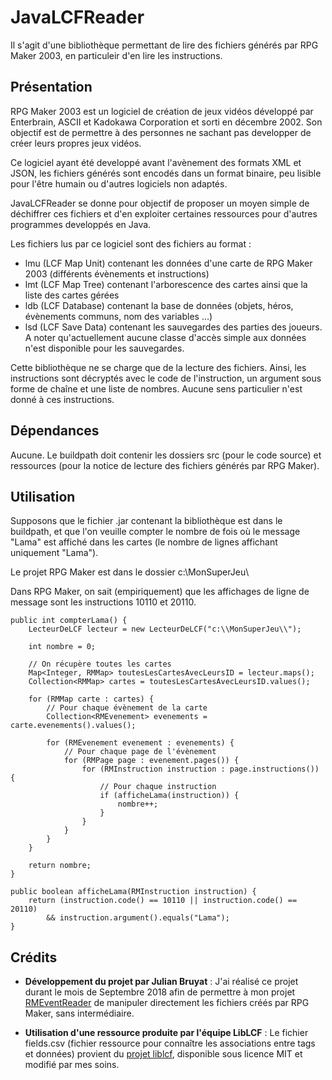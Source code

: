 # JavaLCFReader

Il s'agit d'une bibliothèque permettant de lire des fichiers générés par RPG Maker 2003, en particuleir d'en lire les
instructions.


## Présentation

RPG Maker 2003 est un logiciel de création de jeux vidéos développé par Enterbrain, ASCII et Kadokawa Corporation et
sorti en décembre 2002. Son objectif est de permettre à des personnes ne sachant pas developper de créer leurs propres
jeux vidéos.

Ce logiciel ayant été developpé avant l'avènement des formats XML et JSON, les fichiers générés sont encodés dans un
format binaire, peu lisible pour l'être humain ou d'autres logiciels non adaptés.

JavaLCFReader se donne pour objectif de proposer un moyen simple de déchiffrer ces fichiers et d'en exploiter certaines
ressources pour d'autres programmes developpés en Java.

Les fichiers lus par ce logiciel sont des fichiers au format :
* lmu (LCF Map Unit) contenant les données d'une carte de RPG Maker 2003 (différents évènements et instructions)
* lmt (LCF Map Tree) contenant l'arborescence des cartes ainsi que la liste des cartes gérées
* ldb (LCF Database) contenant la base de données (objets, héros, évènements communs, nom des variables …)
* lsd (LCF Save Data) contenant les sauvegardes des parties des joueurs. A noter qu'actuellement aucune classe
d'accès simple aux données n'est disponible pour les sauvegardes.

Cette bibliothèque ne se charge que de la lecture des fichiers. Ainsi, les instructions sont décryptés avec le code de
l'instruction, un argument sous forme de chaîne et une liste de nombres. Aucune sens particulier n'est donné à ces
instructions.



## Dépendances

Aucune. Le buildpath doit contenir les dossiers src (pour le code source) et ressources (pour la notice de lecture
des fichiers générés par RPG Maker).


## Utilisation

Supposons que le fichier .jar contenant la bibliothèque est dans le buildpath, et que l'on veuille compter le nombre
de fois où le message "Lama" est affiché dans les cartes (le nombre de lignes affichant uniquement "Lama").

Le projet RPG Maker est dans le dossier c:\MonSuperJeu\

Dans RPG Maker, on sait (empiriquement) que les affichages de ligne de message sont les instructions 10110 et 20110.


```
public int compterLama() {
	LecteurDeLCF lecteur = new LecteurDeLCF("c:\\MonSuperJeu\\");

	int nombre = 0;

	// On récupère toutes les cartes
	Map<Integer, RMMap> toutesLesCartesAvecLeursID = lecteur.maps();
	Collection<RMMap> cartes = toutesLesCartesAvecLeursID.values();

	for (RMMap carte : cartes) {
		// Pour chaque évènement de la carte
		Collection<RMEvenement> evenements = carte.evenements().values();
		
		for (RMEvenement evenement : evenements) {
			// Pour chaque page de l'évènement
			for (RMPage page : evenement.pages()) {
				for (RMInstruction instruction : page.instructions()) {
					// Pour chaque instruction
					if (afficheLama(instruction)) {
						nombre++;
					}
				}
			}
		}
	}

	return nombre;
}

public boolean afficheLama(RMInstruction instruction) {
	return (instruction.code() == 10110 || instruction.code() == 20110)
		&& instruction.argument().equals("Lama");
}

```



## Crédits

* **Développement du projet par Julian Bruyat** : J'ai réalisé ce projet durant le mois de Septembre 2018 afin de
permettre à mon projet [RMEventReader](https://github.com/BruJu/RMEventMonsterReader) de manipuler directement les
fichiers créés par RPG Maker, sans intermédiaire.


* **Utilisation d'une ressource produite par l'équipe LibLCF** : Le fichier fields.csv (fichier ressource pour connaître
les associations entre tags et données) provient du [projet liblcf](https://github.com/EasyRPG/liblcf), disponible sous
licence MIT et modifié par mes soins. 

